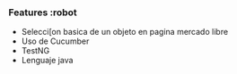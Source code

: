 ### Features :robot

- Selecci[on basica de un objeto en pagina mercado libre
- Uso de Cucumber
- TestNG
- Lenguaje java
